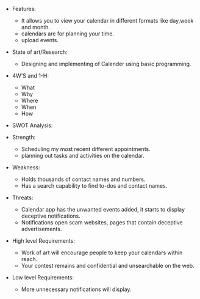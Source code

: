 * Features:
     * It allows you to view your calendar in different formats like day,week and month.
     * calendars are for planning your time.
     * upload events.

* State of art/Research:
     * Designing and implementing of Calender using basic programming.

* 4W'S and 1-H:
    * What
    * Why
    * Where
    * When
    * How

* SWOT Analysis:
* Strength:
   * Scheduling my most recent different appointments.
   * planning out tasks and activities on the calendar.

* Weakness:
   * Holds thousands of contact names and numbers.
   * Has a search capability to find to-dos and contact names.

* Threats:
   * Calendar app has the unwanted events added, it starts to display deceptive notifications.
   * Notifications open scam websites, pages that contain deceptive advertisements.

* High level Requirements:
   *  Work of art will encourage people to keep your calendars within reach. 
   *  Your contest remains and confidential and unsearchable on the web.

* Low level Requirements:
   * More unnecessary notifications will display. 


